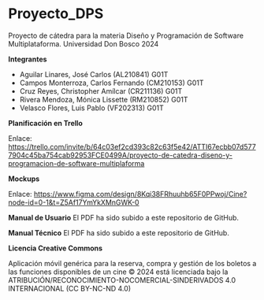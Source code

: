 # Proyecto_DPS
Proyecto de cátedra para la materia Diseño y Programación de Software Multiplataforma. Universidad Don Bosco 2024

**Integrantes**
- Aguilar Linares, José Carlos       (AL210841)   G01T
- Campos Monterroza, Carlos Fernando (CM210153)   G01T
- Cruz Reyes, Christopher Amílcar    (CR211136)   G01T
- Rivera Mendoza, Mónica Lissette    (RM210852)   G01T
- Velasco Flores, Luis Pablo         (VF202313)   G01T

**Planificación en Trello**

Enlace: https://trello.com/invite/b/64c03ef2cd393c82c63f5e42/ATTI67ecbb07d5777904c45ba754cab92953FCE0499A/proyecto-de-catedra-diseno-y-programacion-de-software-multiplaforma

**Mockups**

Enlace: https://www.figma.com/design/8Kqi38FRhuuhb65F0PPwoj/Cine?node-id=0-1&t=Z5Af17YmYkXMnGWK-0

**Manual de Usuario**
El PDF ha sido subido a este repositorio de GitHub.

**Manual Técnico**
El PDF ha sido subido a este repositorio de GitHub.

**Licencia Creative Commons**

Aplicación móvil genérica para la reserva, compra y gestión de los boletos a las funciones disponibles de un cine © 2024 está licenciada bajo la  ATRIBUCIÓN/RECONOCIMIENTO-NOCOMERCIAL-SINDERIVADOS 4.0 INTERNACIONAL (CC BY-NC-ND 4.0) 


